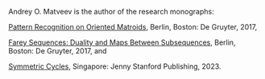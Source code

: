 Andrey O. Matveev is the author of the research monographs: 

[Pattern Recognition on Oriented Matroids](https://doi.org/10.1515/9783110531145), Berlin, Boston: De Gruyter, 2017,  

[Farey Sequences: Duality and Maps Between Subsequences](https://doi.org/10.1515/9783110547665), Berlin, Boston: De Gruyter, 2017, and 

[Symmetric Cycles](https://www.jennystanford.com/), Singapore: Jenny Stanford Publishing, 2023.
